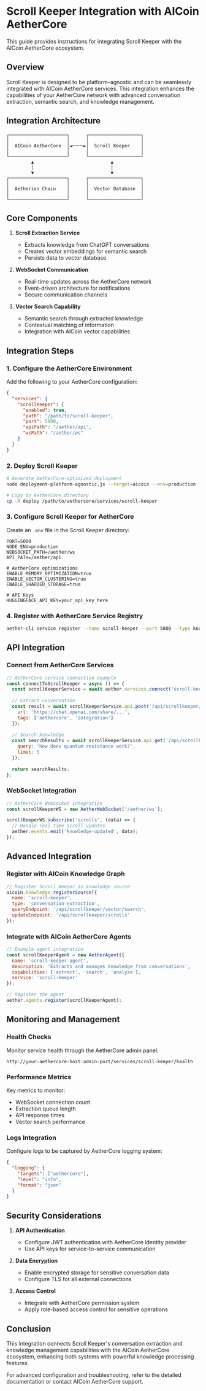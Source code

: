 # Scroll Keeper Integration with AICoin AetherCore

This guide provides instructions for integrating Scroll Keeper with the AICoin AetherCore ecosystem.

## Overview

Scroll Keeper is designed to be platform-agnostic and can be seamlessly integrated with AICoin AetherCore services. This integration enhances the capabilities of your AetherCore network with advanced conversation extraction, semantic search, and knowledge management.

## Integration Architecture

```
┌─────────────────────┐      ┌───────────────────┐
│                     │      │                   │
│  AICoin AetherCore  │◄────►│  Scroll Keeper    │
│                     │      │                   │
└─────────────────────┘      └───────────────────┘
         ▲                            ▲
         │                            │
         ▼                            ▼
┌─────────────────────┐      ┌───────────────────┐
│                     │      │                   │
│  Aetherion Chain    │      │  Vector Database  │
│                     │      │                   │
└─────────────────────┘      └───────────────────┘
```

## Core Components

1. **Scroll Extraction Service**
   - Extracts knowledge from ChatGPT conversations
   - Creates vector embeddings for semantic search
   - Persists data to vector database

2. **WebSocket Communication**
   - Real-time updates across the AetherCore network
   - Event-driven architecture for notifications
   - Secure communication channels

3. **Vector Search Capability**
   - Semantic search through extracted knowledge
   - Contextual matching of information
   - Integration with AICoin vector capabilities

## Integration Steps

### 1. Configure the AetherCore Environment

Add the following to your AetherCore configuration:

```json
{
  "services": {
    "scrollKeeper": {
      "enabled": true,
      "path": "/path/to/scroll-keeper",
      "port": 5000,
      "apiPath": "/aether/api",
      "wsPath": "/aether/ws"
    }
  }
}
```

### 2. Deploy Scroll Keeper

```bash
# Generate AetherCore-optimized deployment
node deployment-platform-agnostic.js --target=aicoin --env=production

# Copy to AetherCore directory
cp -R deploy /path/to/aethercore/services/scroll-keeper
```

### 3. Configure Scroll Keeper for AetherCore

Create an `.env` file in the Scroll Keeper directory:

```
PORT=5000
NODE_ENV=production
WEBSOCKET_PATH=/aether/ws
API_PATH=/aether/api

# AetherCore optimizations
ENABLE_MEMORY_OPTIMIZATION=true
ENABLE_VECTOR_CLUSTERING=true
ENABLE_SHARDED_STORAGE=true

# API Keys
HUGGINGFACE_API_KEY=your_api_key_here
```

### 4. Register with AetherCore Service Registry

```bash
aether-cli service register --name scroll-keeper --port 5000 --type knowledge
```

## API Integration

### Connect from AetherCore Services

```javascript
// AetherCore service connection example
const connectToScrollKeeper = async () => {
  const scrollKeeperService = await aether.services.connect('scroll-keeper');
  
  // Extract conversation
  const result = await scrollKeeperService.api.post('/api/scrollkeeper/extract', {
    url: 'https://chat.openai.com/share/...',
    tags: ['aethercore', 'integration']
  });
  
  // Search knowledge
  const searchResults = await scrollKeeperService.api.get('/api/scrollkeeper/vector/search', {
    query: 'How does quantum resistance work?',
    limit: 5
  });
  
  return searchResults;
};
```

### WebSocket Integration

```javascript
// AetherCore WebSocket integration
const scrollKeeperWS = new AetherWebSocket('/aether/ws');

scrollKeeperWS.subscribe('scrolls', (data) => {
  // Handle real-time scroll updates
  aether.events.emit('knowledge-updated', data);
});
```

## Advanced Integration

### Register with AICoin Knowledge Graph

```javascript
// Register Scroll Keeper as knowledge source
aicoin.knowledge.registerSource({
  name: 'scroll-keeper',
  type: 'conversation-extraction',
  queryEndpoint: '/api/scrollkeeper/vector/search',
  updateEndpoint: '/api/scrollkeeper/scrolls'
});
```

### Integrate with AICoin AetherCore Agents

```javascript
// Example agent integration
const scrollKeeperAgent = new AetherAgent({
  name: 'scroll-keeper-agent',
  description: 'Extracts and manages knowledge from conversations',
  capabilities: ['extract', 'search', 'analyze'],
  service: 'scroll-keeper'
});

// Register the agent
aether.agents.register(scrollKeeperAgent);
```

## Monitoring and Management

### Health Checks

Monitor service health through the AetherCore admin panel:

```
http://your-aethercore-host:admin-port/services/scroll-keeper/health
```

### Performance Metrics

Key metrics to monitor:
- WebSocket connection count
- Extraction queue length
- API response times
- Vector search performance

### Logs Integration

Configure logs to be captured by AetherCore logging system:

```json
{
  "logging": {
    "targets": ["aethercore"],
    "level": "info",
    "format": "json"
  }
}
```

## Security Considerations

1. **API Authentication**
   - Configure JWT authentication with AetherCore identity provider
   - Use API keys for service-to-service communication

2. **Data Encryption**
   - Enable encrypted storage for sensitive conversation data
   - Configure TLS for all external connections

3. **Access Control**
   - Integrate with AetherCore permission system
   - Apply role-based access control for sensitive operations

## Conclusion

This integration connects Scroll Keeper's conversation extraction and knowledge management capabilities with the AICoin AetherCore ecosystem, enhancing both systems with powerful knowledge processing features.

For advanced configuration and troubleshooting, refer to the detailed documentation or contact AICoin AetherCore support.